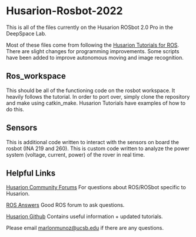 # Husarion-Rosbot-2022

This is all of the files currently on the Husarion ROSbot 2.0 Pro in the DeepSpace Lab.

Most of these files come from following the [Husarion Tutorials for ROS](https://husarion.com/tutorials/ros-tutorials/1-ros-introduction/). There are slight changes for  programming improvements. Some scripts have been added to improve autonomous moving and image recognition. 

## Ros_workspace

This should be all of the functioning code on the rosbot workspace. It heavily follows the tutorial. In order to port over, simply clone the repository and make using catkin_make. Husarion Tutorials have examples of how to do this.

## Sensors
This is additional code written to interact with the sensors on board the rosbot (INA 219 and 260). This is custom code written to analyze the power system (voltage, current, power) of the rover in real time.

## Helpful Links

[Husarion Community Forums](https://community.husarion.com/) For questions about ROS/ROSbot specific to Husarion.

[ROS Answers](https://answers.ros.org/questions/) Good ROS forum to ask questions.

[Husarion Github](https://github.com/husarion) Contains useful information + updated tutorials.

Please email marlonmunoz@ucsb.edu if there are any questions.



